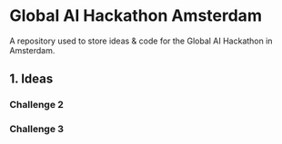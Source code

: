 # Global AI Hackathon Amsterdam

A repository used to store ideas &amp; code for the Global AI Hackathon in Amsterdam.


## 1. Ideas

### Challenge 2

### Challenge 3
